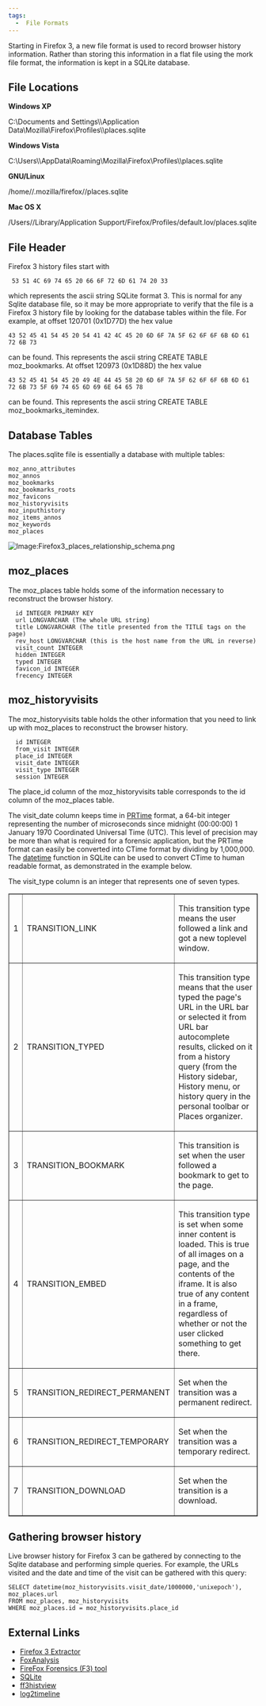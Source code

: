 ```yaml
---
tags:
  -  File Formats
---
```

Starting in Firefox 3, a new file format is used to record browser
history information. Rather than storing this information in a flat file
using the mork file format, the information is kept in a SQLite
database.

## File Locations

**Windows XP**

C:\Documents and Settings\\<username>\Application
Data\Mozilla\Firefox\Profiles\\<profile folder>\places.sqlite

**Windows Vista**

C:\Users\\<user>\AppData\Roaming\Mozilla\Firefox\Profiles\\<profile folder>\places.sqlite

**GNU/Linux**

/home/<user>/.mozilla/firefox/<profile folder>/places.sqlite

**Mac OS X**

/Users/<user>/Library/Application
Support/Firefox/Profiles/default.lov/places.sqlite

## File Header

Firefox 3 history files start with

     53 51 4C 69 74 65 20 66 6F 72 6D 61 74 20 33

which represents the ascii string SQLite format 3. This is normal for
any Sqlite database file, so it may be more appropriate to verify that
the file is a Firefox 3 history file by looking for the database tables
within the file. For example, at offset 120701 (0x1D77D) the hex value

    43 52 45 41 54 45 20 54 41 42 4C 45 20 6D 6F 7A 5F 62 6F 6F 6B 6D 61 72 6B 73

can be found. This represents the ascii string CREATE TABLE
moz_bookmarks. At offset 120973 (0x1D88D) the hex value

    43 52 45 41 54 45 20 49 4E 44 45 58 20 6D 6F 7A 5F 62 6F 6F 6B 6D 61 72 6B 73 5F 69 74 65 6D 69 6E 64 65 78

can be found. This represents the ascii string CREATE TABLE
moz_bookmarks_itemindex.

## Database Tables

The places.sqlite file is essentially a database with multiple tables:

    moz_anno_attributes
    moz_annos
    moz_bookmarks
    moz_bookmarks_roots
    moz_favicons
    moz_historyvisits
    moz_inputhistory
    moz_items_annos
    moz_keywords
    moz_places

![Image:Firefox3_places_relationship_schema.png](Firefox3_places_relationship_schema.png "Image:Firefox3_places_relationship_schema.png")

## moz_places

The moz_places table holds some of the information necessary to
reconstruct the browser history.

      id INTEGER PRIMARY KEY
      url LONGVARCHAR (The whole URL string)
      title LONGVARCHAR (The title presented from the TITLE tags on the page)
      rev_host LONGVARCHAR (this is the host name from the URL in reverse)
      visit_count INTEGER
      hidden INTEGER
      typed INTEGER
      favicon_id INTEGER
      frecency INTEGER

## moz_historyvisits

The moz_historyvisits table holds the other information that you need to
link up with moz_places to reconstruct the browser history.

      id INTEGER
      from_visit INTEGER
      place_id INTEGER
      visit_date INTEGER
      visit_type INTEGER
      session INTEGER

The place_id column of the moz_historyvisits table corresponds to the id
column of the moz_places table.

The visit_date column keeps time in
[PRTime](http://developer.mozilla.org/en/docs/PRTime) format, a 64-bit
integer representing the number of microseconds since midnight
(00:00:00) 1 January 1970 Coordinated Universal Time (UTC). This level
of precision may be more than what is required for a forensic
application, but the PRTime format can easily be converted into CTime
format by dividing by 1,000,000. The
[datetime](http://www.sqlite.org/lang_datefunc.html) function in SQLite
can be used to convert CTime to human readable format, as demonstrated
in the example below.

The visit_type column is an integer that represents one of seven types.

<table border="1">
<tr>
<td>

1

</td>
<td>

TRANSITION_LINK

</td>
<td>

This transition type means the user followed a link and got a new
toplevel window.

</td>
</tr>
<tr>
<td>

2

</td>
<td>

TRANSITION_TYPED

</td>
<td>

This transition type means that the user typed the page's URL in the URL
bar or selected it from URL bar autocomplete results, clicked on it from
a history query (from the History sidebar, History menu, or history
query in the personal toolbar or Places organizer.

</td>
</tr>
<tr>
<td>

3

</td>
<td>

TRANSITION_BOOKMARK

</td>
<td>

This transition is set when the user followed a bookmark to get to the
page.

</td>
</tr>
<tr>
<td>

4

</td>
<td>

TRANSITION_EMBED

</td>
<td>

This transition type is set when some inner content is loaded. This is
true of all images on a page, and the contents of the iframe. It is also
true of any content in a frame, regardless of whether or not the user
clicked something to get there.

</td>
</tr>
<tr>
<td>

5

</td>
<td>

TRANSITION_REDIRECT_PERMANENT

</td>
<td>

Set when the transition was a permanent redirect.

</td>
</tr>
<tr>
<td>

6

</td>
<td>

TRANSITION_REDIRECT_TEMPORARY

</td>
<td>

Set when the transition was a temporary redirect.

</td>
</tr>
<tr>
<td>

7

</td>
<td>

TRANSITION_DOWNLOAD

</td>
<td>

Set when the transition is a download.

</td>
</tr>
</table>

## Gathering browser history

Live browser history for Firefox 3 can be gathered by connecting to the
Sqlite database and performing simple queries. For example, the URLs
visited and the date and time of the visit can be gathered with this
query:

    SELECT datetime(moz_historyvisits.visit_date/1000000,'unixepoch'), moz_places.url
    FROM moz_places, moz_historyvisits
    WHERE moz_places.id = moz_historyvisits.place_id

## External Links

- [Firefox 3 Extractor](http://www.firefoxforensics.com/f3e.shtml)
- [FoxAnalysis](http://forensic-software.co.uk/foxanalysis.aspx)
- [FireFox Forensics (F3)
  tool](http://www.machor-software.com/firefox_forensics)
- [SQLite](http://www.sqlite.org/)
- [ff3histview](http://blog.kiddaland.net/2009/07/firefox-3-history-revisited/)
- [log2timeline](http://log2timeline.net/)

